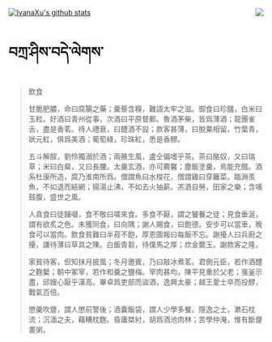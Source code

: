 [![IvanaXu's github stats](https://github-readme-stats.vercel.app/api?username=IvanaXu&show_icons=true&theme=vue-dark)](https://github.com/anuraghazra/github-readme-stats)
<img align="right" src="https://github-readme-stats.vercel.app/api/top-langs/?username=IvanaXu&langs_count=3&theme=graywhite" />
# བཀྲ་ཤིས་བདེ་ལེགས་
> 飲食
> 
> 甘脆肥膿，命曰腐腸之藥；羹藜含糗，難語太牢之滋。御食曰珍饈，白米曰玉粒。好酒曰青州從事，次酒曰平原督郵。魯酒茅柴，皆爲薄酒；龍團雀舌，盡是香茗。待人禮衰，曰醴酒不設；款客甚薄，曰脫粟相留。竹葉青，狀元紅，俱爲美酒；葡萄綠，珍珠紅，悉是香醪。
> 
> 五斗解酲，劉伶獨溺於酒；兩腋生風，盧仝偏嗜乎茶。茶曰酪奴，又曰瑞草；米曰白粲，又曰長腰。太羹玄酒，亦可薦馨；塵飯塗羹，焉能充餓。酒系杜康所造，腐乃淮南所爲。僧謂魚曰水梭花，僧謂雞曰穿籬菜。臨淵羨魚，不如退而結網；揚湯止沸，不如去火抽薪。羔酒自勞，田家之樂；含哺鼓腹，盛世之風。
> 
> 人貪食曰徒餔啜，食不敬曰嗟來食。多食不厭，謂之饕餮之徒；見食垂涎，謂有欲炙之色。未獲同食，曰向隅；謝人賜食，曰飽德。安步可以當車，晚食可以當肉。飲食貧難曰半菽不飽，厚恩圖報曰每飯不忘。謝擾人曰兵廚之擾，謙待薄曰草具之陳。白飯青芻，待僕馬之厚；炊金爨玉，謝款客之隆。
> 
> 家貧待客，但知抹月披風；冬月邀賓，乃曰敲冰煮茗。君側元臣，若作酒醴之麴櫱；朝中冢宰，若作和羹之鹽梅。宰肉甚均，陳平見重於父老；戛釜示盡，邱嫂心厭乎漢高。畢卓爲吏部而盜酒，逸興太豪；越王愛士卒而投醪，戰氣百倍。
> 
> 懲羹吹齏，謂人懲前警後；酒囊飯袋，謂人少學多餐。隱逸之士，漱石枕流；沉湎之夫，藉糟枕麴。昏庸桀紂，胡爲酒池肉林；苦學仲淹，惟有斷齏畫粥。
>